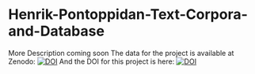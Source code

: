 # Henrik-Pontoppidan-Text-Corpora-and-Database
More Description coming soon
The data for the project is available at Zenodo: [![DOI](https://zenodo.org/badge/DOI/10.5281/zenodo.12684024.svg)](https://doi.org/10.5281/zenodo.12684024)
And the DOI for this project is here: [![DOI](https://zenodo.org/badge/825631619.svg)](https://zenodo.org/doi/10.5281/zenodo.12684136)

